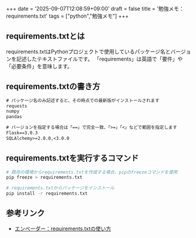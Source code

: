 +++
date = '2025-09-07T12:08:59+09:00'
draft = false
title = '勉強メモ：requirements.txt'
tags = ["python","勉強メモ"]
+++
## requirements.txtとは
requirements.txtはPythonプロジェクトで使用しているパッケージ名とバージョンを記述したテキストファイルです。
「requirements」は英語で「要件」や「必要条件」を意味します。

## requirements.txtの書き方

```txt
# パッケージ名のみ記述すると、その時点での最新版がインストールされます
requests
numpy
pandas

# バージョンを指定する場合は「==」で完全一致、「>=」「<」などで範囲を指定します
Flask==3.0.3
SQLAlchemy>=2.0.0,<3.0.0
```

## requirements.txtを実行するコマンド

```bash
# 既存の環境からrequirements.txtを作成する場合、pipのfreezeコマンドを使用
pip freeze > requirements.txt

# requirements.txtからパッケージをインストール
pip install -r requirements.txt
```

## 参考リンク
- [エンべーダー：requirements.txtの使い方](https://envader.plus/course/8/scenario/1073)